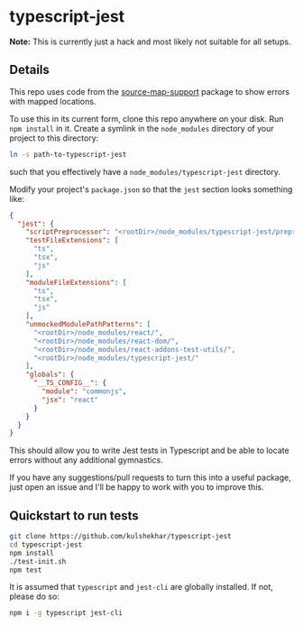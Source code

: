 # typescript-jest

**Note:** This is currently just a hack and most likely not suitable for all setups. 

## Details

This repo uses code from the [source-map-support](https://github.com/evanw/node-source-map-support) package to show errors with mapped locations.

To use this in its current form, clone this repo anywhere on your disk. Run `npm install` in it.
Create a symlink in the `node_modules` directory of your project to this directory:

```sh
ln -s path-to-typescript-jest
```

such that you effectively have a `node_modules/typescript-jest` directory.

Modify your project's `package.json` so that the `jest` section looks something like:

```json
{
  "jest": {
    "scriptPreprocessor": "<rootDir>/node_modules/typescript-jest/preprocessor.js",
    "testFileExtensions": [
      "ts",
      "tsx",
      "js"
    ],
    "moduleFileExtensions": [
      "ts",
      "tsx",
      "js"
    ],
    "unmockedModulePathPatterns": [
      "<rootDir>/node_modules/react/",
      "<rootDir>/node_modules/react-dom/",
      "<rootDir>/node_modules/react-addons-test-utils/",
      "<rootDir>/node_modules/typescript-jest/"
    ],
    "globals": {
      "__TS_CONFIG__": {
        "module": "commonjs",
        "jsx": "react"
      }
    }
  }
}
```

This should allow you to write Jest tests in Typescript and be able to locate errors without any additional gymnastics.

If you have any suggestions/pull requests to turn this into a useful package, just open an issue and I'll be happy to work with you to improve this.

## Quickstart to run tests

```sh
git clone https://github.com/kulshekhar/typescript-jest
cd typescript-jest
npm install
./test-init.sh
npm test
```

It is assumed that `typescript` and `jest-cli` are globally installed. If not, please do so:

```sh
npm i -g typescript jest-cli
```